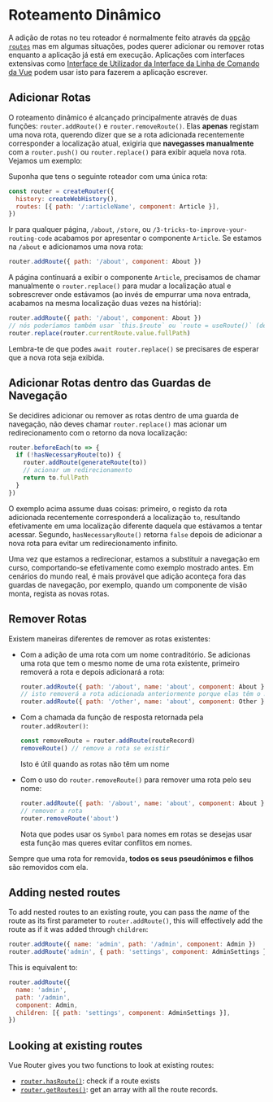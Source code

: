 # Roteamento Dinâmico

<VueSchoolLink
  href="https://vueschool.io/lessons/vue-router-4-dynamic-routing"
  title="Aprenda como adicionar rotas em tempo de execução"
/>

A adição de rotas no teu roteador é normalmente feito através da [opção `routes`](../../api/#routes) mas em algumas situações, podes querer adicionar ou remover rotas enquanto a aplicação já está em execução. Aplicações com interfaces extensivas como [Interface de Utilizador da Interface da Linha de Comando da Vue](https://cli.vuejs.org/dev-guide/ui-api.html) podem usar isto para fazerem a aplicação escrever.

## Adicionar Rotas

O roteamento dinâmico é alcançado principalmente através de duas funções: `router.addRoute()` e `router.removeRoute()`. Elas **apenas** registam uma nova rota, querendo dizer que se a rota adicionada recentemente corresponder a localização atual, exigiria que **navegasses manualmente** com a `router.push()` ou `router.replace()` para exibir aquela nova rota. Vejamos um exemplo:

Suponha que tens o seguinte roteador com uma única rota:

```js
const router = createRouter({
  history: createWebHistory(),
  routes: [{ path: '/:articleName', component: Article }],
})
```

Ir para qualquer página, `/about`, `/store`, ou `/3-tricks-to-improve-your-routing-code` acabamos por apresentar o componente `Article`. Se estamos na `/about` e adicionamos uma nova rota:

```js
router.addRoute({ path: '/about', component: About })
```

A página continuará a exibir o componente `Article`, precisamos de chamar manualmente o `router.replace()` para mudar a localização atual e sobrescrever onde estávamos (ao invés de empurrar uma nova entrada, acabamos na mesma localização duas vezes na história):

```js
router.addRoute({ path: '/about', component: About })
// nós poderíamos também usar `this.$route` ou `route = useRoute()` (dentro de uma `setup`)
router.replace(router.currentRoute.value.fullPath)
```

Lembra-te de que podes `await router.replace()` se precisares de esperar que a nova rota seja exibida.

## Adicionar Rotas dentro das Guardas de Navegação

Se decidires adicionar ou remover as rotas dentro de uma guarda de navegação, não deves chamar `router.replace()` mas acionar um redirecionamento com o retorno da nova localização:

```js
router.beforeEach(to => {
  if (!hasNecessaryRoute(to)) {
    router.addRoute(generateRoute(to))
    // acionar um redirecionamento
    return to.fullPath
  }
})
```

O exemplo acima assume duas coisas: primeiro, o registo da rota adicionada recentemente corresponderá a localização `to`, resultando efetivamente em uma localização diferente daquela que estávamos a tentar acessar. Segundo, `hasNecessaryRoute()` retorna `false` depois de adicionar a nova rota para evitar um redirecionamento infinito.

Uma vez que estamos a redirecionar, estamos a substituir a navegação em curso, comportando-se efetivamente como exemplo mostrado antes. Em cenários do mundo real, é mais provável que adição aconteça fora das guardas de navegação, por exemplo, quando um componente de visão monta, regista as novas rotas.

## Remover Rotas

Existem maneiras diferentes de remover as rotas existentes:

- Com a adição de uma rota com um nome contraditório. Se adicionas uma rota que tem o mesmo nome de uma rota existente, primeiro removerá a rota e depois adicionará a rota:

  ```js
  router.addRoute({ path: '/about', name: 'about', component: About })
  // isto removerá a rota adicionada anteriormente porque elas têm o mesmo nome e nomes são únicos
  router.addRoute({ path: '/other', name: 'about', component: Other })
  ```

- Com a chamada da função de resposta retornada pela `router.addRouter()`:

  ```js
  const removeRoute = router.addRoute(routeRecord)
  removeRoute() // remove a rota se existir
  ```

  Isto é útil quando as rotas não têm um nome

- Com o uso do `router.removeRoute()` para remover uma rota pelo seu nome:

  ```js
  router.addRoute({ path: '/about', name: 'about', component: About })
  // remover a rota
  router.removeRoute('about')
  ```

  Nota que podes usar os `Symbol` para nomes em rotas se desejas usar esta função mas queres evitar conflitos em nomes.

Sempre que uma rota for removida, **todos os seus pseudónimos e filhos** são removidos com ela.

## Adding nested routes

To add nested routes to an existing route, you can pass the _name_ of the route as its first parameter to `router.addRoute()`, this will effectively add the route as if it was added through `children`:

```js
router.addRoute({ name: 'admin', path: '/admin', component: Admin })
router.addRoute('admin', { path: 'settings', component: AdminSettings })
```

This is equivalent to:

```js
router.addRoute({
  name: 'admin',
  path: '/admin',
  component: Admin,
  children: [{ path: 'settings', component: AdminSettings }],
})
```

## Looking at existing routes

Vue Router gives you two functions to look at existing routes:

- [`router.hasRoute()`](../../api/#hasroute): check if a route exists
- [`router.getRoutes()`](../../api/#getroutes): get an array with all the route records.
